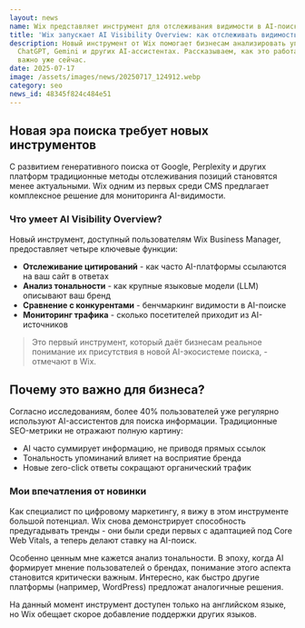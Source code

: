 ```yaml
---
layout: news
name: Wix представляет инструмент для отслеживания видимости в AI-поиске
title: 'Wix запускает AI Visibility Overview: как отслеживать видимость в AI-поиске'
description: Новый инструмент от Wix помогает бизнесам анализировать упоминания в
  ChatGPT, Gemini и других AI-ассистентах. Рассказываем, как это работает и почему
  важно уже сейчас.
date: 2025-07-17
image: /assets/images/news/20250717_124912.webp
category: seo
news_id: 48345f824c484e51
---
```





<h2>Новая эра поиска требует новых инструментов</h2>
<p>С развитием генеративного поиска от Google, Perplexity и других платформ традиционные методы отслеживания позиций становятся менее актуальными. Wix одним из первых среди CMS предлагает комплексное решение для мониторинга AI-видимости.</p>

<h3>Что умеет AI Visibility Overview?</h3>
<p>Новый инструмент, доступный пользователям Wix Business Manager, предоставляет четыре ключевые функции:</p>
<ul>
<li><strong>Отслеживание цитирований</strong> - как часто AI-платформы ссылаются на ваш сайт в ответах</li>
<li><strong>Анализ тональности</strong> - как крупные языковые модели (LLM) описывают ваш бренд</li>
<li><strong>Сравнение с конкурентами</strong> - бенчмаркинг видимости в AI-поиске</li>
<li><strong>Мониторинг трафика</strong> - сколько посетителей приходит из AI-источников</li>
</ul>

<blockquote class="google-quote">
Это первый инструмент, который даёт бизнесам реальное понимание их присутствия в новой AI-экосистеме поиска, - отмечают в Wix.
</blockquote>

<h2>Почему это важно для бизнеса?</h2>
<p>Согласно исследованиям, более 40% пользователей уже регулярно используют AI-ассистентов для поиска информации. Традиционные SEO-метрики не отражают полную картину:</p>
<ul>
<li>AI часто суммирует информацию, не приводя прямых ссылок</li>
<li>Тональность упоминаний влияет на восприятие бренда</li>
<li>Новые zero-click ответы сокращают органический трафик</li>
</ul>

<h3>Мои впечатления от новинки</h3>
<p>Как специалист по цифровому маркетингу, я вижу в этом инструменте большой потенциал. Wix снова демонстрирует способность предугадывать тренды - они были среди первых с адаптацией под Core Web Vitals, а теперь делают ставку на AI-поиск.</p>
<p>Особенно ценным мне кажется анализ тональности. В эпоху, когда AI формирует мнение пользователей о брендах, понимание этого аспекта становится критически важным. Интересно, как быстро другие платформы (например, WordPress) предложат аналогичные решения.</p>

<p>На данный момент инструмент доступен только на английском языке, но Wix обещает скорое добавление поддержки других языков.</p>
